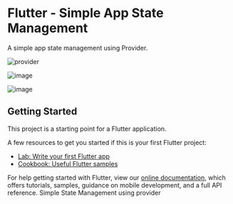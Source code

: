 # Flutter - Simple App State Management

A simple app state management using Provider.

![provider](https://user-images.githubusercontent.com/35340090/78435231-d9ddda80-76a8-11ea-93a9-dfd71b6af232.jpg)

![image](https://user-images.githubusercontent.com/35340090/78439280-034b3600-76aa-11ea-8a56-931c8a7976c0.png)

![image](https://user-images.githubusercontent.com/35340090/78439715-22e25e80-76aa-11ea-9cc8-02d657e67179.png)


## Getting Started

This project is a starting point for a Flutter application.

A few resources to get you started if this is your first Flutter project:

- [Lab: Write your first Flutter app](https://flutter.dev/docs/get-started/codelab)
- [Cookbook: Useful Flutter samples](https://flutter.dev/docs/cookbook)

For help getting started with Flutter, view our
[online documentation](https://flutter.dev/docs), which offers tutorials,
samples, guidance on mobile development, and a full API reference.
Simple State Management using provider
